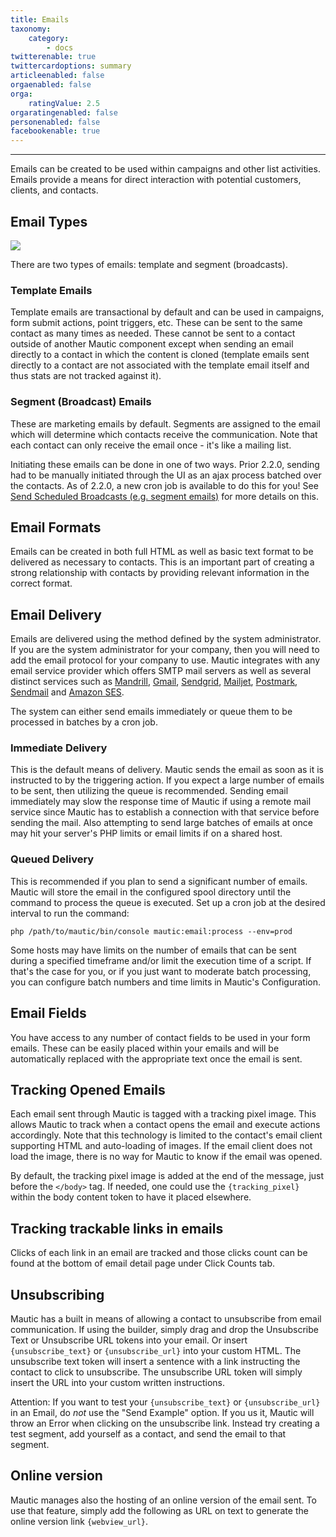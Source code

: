 ```yaml
---
title: Emails
taxonomy:
    category:
        - docs
twitterenable: true
twittercardoptions: summary
articleenabled: false
orgaenabled: false
orga:
    ratingValue: 2.5
orgaratingenabled: false
personenabled: false
facebookenable: true
---
```


---------------------
Emails can be created to be used within campaigns and other list activities. Emails provide a means for direct interaction with potential customers, clients, and contacts.

## Email Types

![](types.png)

There are two types of emails: template and segment (broadcasts).

### Template Emails

Template emails are transactional by default and can be used in campaigns, form submit actions, point triggers, etc. These can be sent to the same contact as many times as needed. These cannot be sent to a contact outside of another Mautic component except when sending an email directly to a contact in which the content is cloned (template emails sent directly to a contact are not associated with the template email itself and thus stats are not tracked against it).

### Segment (Broadcast) Emails

These are marketing emails by default. Segments are assigned to the email which will determine which contacts receive the communication. Note that each contact can only receive the email once - it's like a mailing list.

Initiating these emails can be done in one of two ways. Prior 2.2.0, sending had to be manually initiated through the UI as an ajax process batched over the contacts. As of 2.2.0, a new cron job is available to do this for you! See [Send Scheduled Broadcasts (e.g. segment emails)][cron-send-broadcast] for more details on this.

## Email Formats

Emails can be created in both full HTML as well as basic text format to be delivered as necessary to contacts. This is an important part of creating a strong relationship with contacts by providing relevant information in the correct format.

## Email Delivery

Emails are delivered using the method defined by the system administrator. If you are the system administrator for your company, then you will need to add the email protocol for your company to use. Mautic integrates with any email service provider which offers SMTP mail servers as well as several distinct services such as [Mandrill][mandrill], [Gmail][gmail], [Sendgrid][sendgrid], [Mailjet][mailjet], [Postmark][postmark], [Sendmail][sendmail] and [Amazon SES][amazon-ses].

The system can either send emails immediately or queue them to be processed in batches by a cron job.

### Immediate Delivery

This is the default means of delivery. Mautic sends the email as soon as it is instructed to by the triggering action. If you expect a large number of emails to be sent, then utilizing the queue is recommended. Sending email immediately may slow the response time of Mautic if using a remote mail service since Mautic has to establish a connection with that service before sending the mail. Also attempting to send large batches of emails at once may hit your server's PHP limits or email limits if on a shared host.

### Queued Delivery

This is recommended if you plan to send a significant number of emails. Mautic will store the email in the configured spool directory until the command to process the queue is executed. Set up a cron job at the desired interval to run the command:

    php /path/to/mautic/bin/console mautic:email:process --env=prod

Some hosts may have limits on the number of emails that can be sent during a specified timeframe and/or limit the execution time of a script. If that's the case for you, or if you just want to moderate batch processing, you can configure batch numbers and time limits in Mautic's Configuration.


## Email Fields

You have access to any number of contact fields to be used in your form emails. These can be easily placed within your emails and will be automatically replaced with the appropriate text once the email is sent.

## Tracking Opened Emails

Each email sent through Mautic is tagged with a tracking pixel image. This allows Mautic to track when a contact opens the email and execute actions accordingly. Note that this technology is limited to the contact's email client supporting HTML and auto-loading of images. If the email client does not load the image, there is no way for Mautic to know if the email was opened.

By default, the tracking pixel image is added at the end of the message, just before the `</body>` tag. If needed, one could use the `{tracking_pixel}` within the body content token to have it placed elsewhere.

## Tracking trackable links in emails

Clicks of each link in an email are tracked and those clicks count can be found at the bottom of email detail page under Click Counts tab.


## Unsubscribing

Mautic has a built in means of allowing a contact to unsubscribe from email communication. If using the builder, simply drag and drop the Unsubscribe Text or Unsubscribe URL tokens into your email. Or insert `{unsubscribe_text}` or `{unsubscribe_url}` into your custom HTML. The unsubscribe text token will insert a sentence with a link instructing the contact to click to unsubscribe. The unsubscribe URL token will simply insert the URL into your custom written instructions.

Attention: If you want to test your `{unsubscribe_text}` or `{unsubscribe_url}` in an Email, do *not* use the "Send Example" option. If you us it, Mautic will throw an Error when clicking on the unsubscribe link. Instead try creating a test segment, add yourself as a contact, and send the email to that segment.

## Online version

Mautic manages also the hosting of an online version of the email sent. To use that feature, simply add the following as URL on text to generate the online version link `{webview_url}`.

[cron-send-broadcast]: </setup/cron-jobs#send-scheduled-broadcasts-e-g-segment-emails>
[mandrill]: <https://mandrill.com/>
[gmail]: <https://gmail.com>
[sendgrid]: <https://sendgrid.com>
[mailjet]: <https://app.mailjet.com/signup?utm_source=mautic>
[postmark]: <https://postmarkapp.com/>
[sendmail]: <https://www.sendmail.com/>
[amazon-ses]: <https://aws.amazon.com/ses/>
